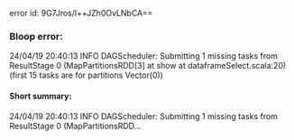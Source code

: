 error id: 9G7Jros/l++JZh0OvLNbCA==
### Bloop error:

24/04/19 20:40:13 INFO DAGScheduler: Submitting 1 missing tasks from ResultStage 0 (MapPartitionsRDD[3] at show at dataframeSelect.scala:20) (first 15 tasks are for partitions Vector(0))
#### Short summary: 

24/04/19 20:40:13 INFO DAGScheduler: Submitting 1 missing tasks from ResultStage 0 (MapPartitionsRDD...